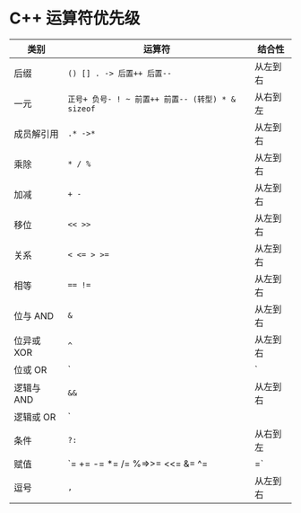 # C++ 运算符优先级

| 类别        | 运算符                             | 结合性    |
|-------------|------------------------------------|-----------|
| 后缀        | `() [] . -> 后置++ 后置--`            | 从左到右  |
| 一元    | `正号+ 负号- ! ~ 前置++ 前置-- (转型) * & sizeof`  | 从右到左  |
| 成员解引用 | `.* ->*`                              | 从左到右  |
| 乘除        | `* / %`                              | 从左到右  |
| 加减        | `+ -`                                | 从左到右  |
| 移位        | `<< >>`                              | 从左到右  |
| 关系        | `< <= > >=`                          | 从左到右  |
| 相等        | `== !=`                              | 从左到右  |
| 位与 AND    | `&`                                 | 从左到右  |
| 位异或 XOR  | `^`                                 | 从左到右  |
| 位或 OR     | `|`                                 | 从左到右  |
| 逻辑与 AND  | `&&`                                 | 从左到右  |
| 逻辑或 OR   | `||`                               | 从左到右  |
| 条件        | `?:`                                 | 从右到左  |
| 赋值        | `= += -= *= /= %=>>= <<= &= ^= |=`  | 从右到左  |
| 逗号        | `,`                                  | 从左到右  |
